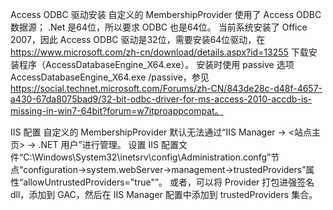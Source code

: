 ﻿Access ODBC 驱动安装
自定义的 MembershipProvider 使用了 Access ODBC 数据源；
.Net 是64位，所以要求 ODBC 也是64位。
当前系统安装了 Office 2007，因此 Access ODBC 驱动是32位，需要安装64位驱动，在 https://www.microsoft.com/zh-cn/download/details.aspx?id=13255 下载安装程序（AccessDatabaseEngine_X64.exe）。
安装时使用 passive 选项 AccessDatabaseEngine_X64.exe /passive，参见 https://social.technet.microsoft.com/Forums/zh-CN/843de28c-d48f-4657-a430-67da8075bad9/32-bit-odbc-driver-for-ms-access-2010-accdb-is-missing-in-win7-64bit?forum=w7itproappcompat。

IIS 配置
自定义的 MembershipProvider 默认无法通过“IIS Manager -> <站点主页> -> .NET 用户”进行管理。
设置 IIS 配置文件“C:\Windows\System32\inetsrv\config\Administration.confg”节点“configuration->system.webServer->management->trustedProviders”属性“allowUntrustedProviders="true"”。
或者，可以将 Provider 打包进强签名 dll，添加到 GAC，然后在 IIS Manager 配置中添加到 trustedProviders 集合。